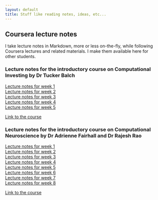 ```yaml
---
layout: default
title: Stuff like reading notes, ideas, etc...
---
```

## Coursera lecture notes

I take lecture notes in Markdown, more or less on-the-fly, while
following Coursera lectures and related materials. I make them
available here for other students.

### Lecture notes for the introductory course on Computational Investing by Dr Tucker Balch

[Lecture notes for week 1](notes/ci1-coursera/notes01.html)  
[Lecture notes for week 2](notes/ci1-coursera/notes02.html)  
[Lecture notes for week 3](notes/ci1-coursera/notes03.html)  
[Lecture notes for week 4](notes/ci1-coursera/notes04.html)  
[Lecture notes for week 5](notes/ci1-coursera/notes05.html)  

  

[Link to the course](https://class.coursera.org/compinvesting1-003/)



### Lecture notes for the introductory course on Computational Neuroscience by Dr Adrienne Fairhall and Dr Rajesh Rao

[Lecture notes for week 1](notes/cn-coursera/notes01.html)  
[Lecture notes for week 2](notes/cn-coursera/notes02.html)  
[Lecture notes for week 3](notes/cn-coursera/notes03.html)  
[Lecture notes for week 4](notes/cn-coursera/notes04.html)  
[Lecture notes for week 5](notes/cn-coursera/notes05.html)  
[Lecture notes for week 6](notes/cn-coursera/notes06.html)  
[Lecture notes for week 7](notes/cn-coursera/notes07.html)  
[Lecture notes for week 8](notes/cn-coursera/notes08.html)  

  

[Link to the course](https://class.coursera.org/compneuro-001/)
